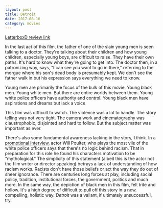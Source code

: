 ```yaml
---
layout: post
title: Detroit 
date: 2017-08-10
category: movies
---
```

 
[LetterboxD review link](https://letterboxd.com/samarthbhaskar/film/detroit/)

In the last act of this film, the father of one of the slain young men is seen talking to a doctor. They're talking about their children and how young children, especially young boys, are difficult to raise. They have their own paths. It's hard to know what they're going to get into. The doctor then, in a patronizing way, says, "I can see you want to go in there," referring to the morgue where his son's dead body is presumably kept. We don't see the father walk in but his expression says everything we need to know.

Young men are primarily the focus of the bulk of this movie. Young black men. Young white men. But there are entire worlds between them. Young white police officers have authority and control. Young black men have aspirations and dreams but lack a voice. 

This film was difficult to watch. The violence was a lot to handle. The story telling was not very tight. The camera work and cinematography was claustrophobic, disjointed and hard to follow. But the subject matter was important as ever. 

There's also some fundamental awareness lacking in the story, I think. In a <a href="https://www.facebook.com/theRoot/videos/10158990498275231/">promotional interview</a>, actor Will Poulter, who plays the most vile of the white police officers says that there's no logic behind racism. That in preparation for this role he found his characters motivation to be "mythological." The simplicity of this statement (albeit this is the actor not the film writer or director speaking) betrays a lack of understanding of how racism works. Racists don't have those beliefs or act the way they do out of sheer ignorance. There are centuries long forces at play, including social policy, tradition, institutional forces, the government, politics and much more. In the same way, the depiction of black men in this film, felt trite and hollow. It's a high degree of difficult to pull off this story in a new, compelling, holistic way. <em>Detroit</em> was a valiant, if ultimately unsuccessful, try.